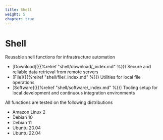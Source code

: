 ```yaml
---
title: Shell
weight: 5
chapter: true
---
```


# Shell

Reusable shell functions for infrastructure automation 

* [Download]({{%relref "shell/download/_index.md" %}}) Secure and reliable data retrieval from remote servers
* [File]({{%relref "shell/file/_index.md" %}}) Utilities for local file operations
* [Software]({{%relref "shell/software/_index.md" %}}) Tooling setup for local development and continuous integration environments

All functions are tested on the following distributions

* Amazon Linux 2
* Debian 10
* Debian 11
* Ubuntu 20.04 
* Ubuntu 22.04
